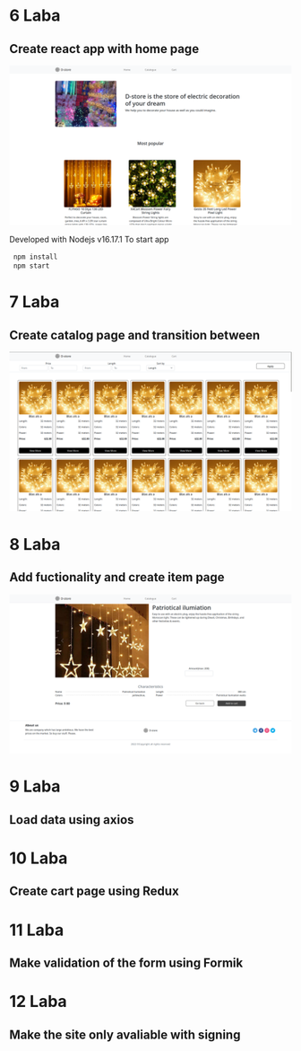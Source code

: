 # 6 Laba

## Create react app with home page

![Example](/images/example.png)

Developed with Nodejs v16.17.1
To start app 

```bash
 npm install
 npm start
```
# 7 Laba

## Create catalog page and transition between

![Example](/images/catalog.png)

# 8 Laba

## Add fuctionality and create item page

![Example](/images/item.png)


# 9 Laba

## Load data using axios

# 10 Laba

## Create cart page using Redux

# 11 Laba

## Make validation of the form using Formik

# 12 Laba

## Make the site only avaliable with signing 
